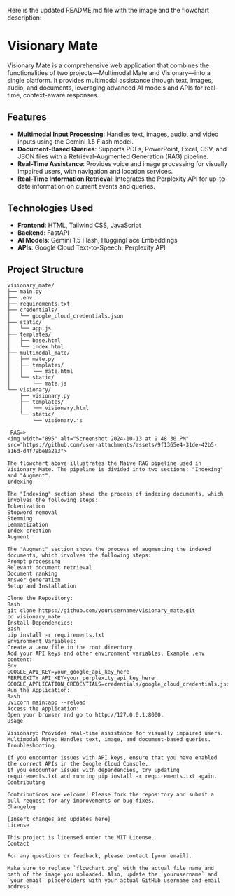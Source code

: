 
Here is the updated README.md file with the image and the flowchart description:

# Visionary Mate

Visionary Mate is a comprehensive web application that combines the functionalities of two projects—Multimodal Mate and Visionary—into a single platform. It provides multimodal assistance through text, images, audio, and documents, leveraging advanced AI models and APIs for real-time, context-aware responses.

## Features

- **Multimodal Input Processing**: Handles text, images, audio, and video inputs using the Gemini 1.5 Flash model.
- **Document-Based Queries**: Supports PDFs, PowerPoint, Excel, CSV, and JSON files with a Retrieval-Augmented Generation (RAG) pipeline.
- **Real-Time Assistance**: Provides voice and image processing for visually impaired users, with navigation and location services.
- **Real-Time Information Retrieval**: Integrates the Perplexity API for up-to-date information on current events and queries.

## Technologies Used

- **Frontend**: HTML, Tailwind CSS, JavaScript
- **Backend**: FastAPI
- **AI Models**: Gemini 1.5 Flash, HuggingFace Embeddings
- **APIs**: Google Cloud Text-to-Speech, Perplexity API

## Project Structure

```plaintext
visionary_mate/
├── main.py
├── .env
├── requirements.txt
├── credentials/
│   └── google_cloud_credentials.json
├── static/
│   └── app.js
├── templates/
│   ├── base.html
│   └── index.html
├── multimodal_mate/
│   ├── mate.py
│   ├── templates/
│   │   └── mate.html
│   └── static/
│       └── mate.js
└── visionary/
    ├── visionary.py
    ├── templates/
    │   └── visionary.html
    └── static/
        └── visionary.js

 RAG=>
<img width="895" alt="Screenshot 2024-10-13 at 9 48 30 PM" src="https://github.com/user-attachments/assets/9f1365e4-31de-42b5-a16d-d4f79be8a2a3">

The flowchart above illustrates the Naive RAG pipeline used in Visionary Mate. The pipeline is divided into two sections: "Indexing" and "Augment".
Indexing

The "Indexing" section shows the process of indexing documents, which involves the following steps:
Tokenization
Stopword removal
Stemming
Lemmatization
Index creation
Augment

The "Augment" section shows the process of augmenting the indexed documents, which involves the following steps:
Prompt processing
Relevant document retrieval
Document ranking
Answer generation
Setup and Installation

Clone the Repository:
Bash
git clone https://github.com/yourusername/visionary_mate.git
cd visionary_mate
Install Dependencies:
Bash
pip install -r requirements.txt
Environment Variables:
Create a .env file in the root directory.
Add your API keys and other environment variables. Example .env content:
Env
GOOGLE_API_KEY=your_google_api_key_here
PERPLEXITY_API_KEY=your_perplexity_api_key_here
GOOGLE_APPLICATION_CREDENTIALS=credentials/google_cloud_credentials.json
Run the Application:
Bash
uvicorn main:app --reload
Access the Application:
Open your browser and go to http://127.0.0.1:8000.
Usage

Visionary: Provides real-time assistance for visually impaired users.
Multimodal Mate: Handles text, image, and document-based queries.
Troubleshooting

If you encounter issues with API keys, ensure that you have enabled the correct APIs in the Google Cloud Console.
If you encounter issues with dependencies, try updating requirements.txt and running pip install -r requirements.txt again.
Contributing

Contributions are welcome! Please fork the repository and submit a pull request for any improvements or bug fixes.
Changelog

[Insert changes and updates here]
License

This project is licensed under the MIT License.
Contact

For any questions or feedback, please contact [your email].

Make sure to replace `flowchart.png` with the actual file name and path of the image you uploaded. Also, update the `yourusername` and `your email` placeholders with your actual GitHub username and email address.
```
